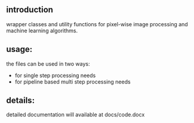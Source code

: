 introduction
------------
wrapper classes and utility functions for pixel-wise image processing and machine learning algorithms. 

usage:
------------
the files can be used in two ways: 

* for single step processing needs 
* for pipeline based multi step processing needs
 

details: 
------------------------

detailed documentation will available at docs/code.docx
